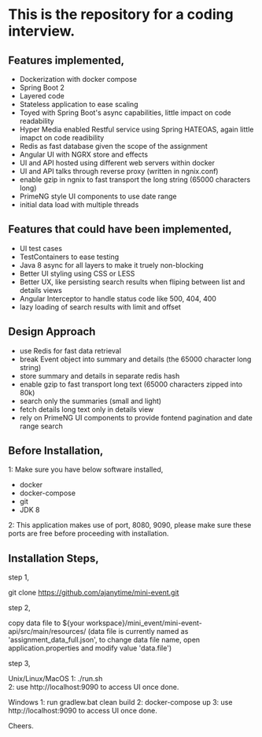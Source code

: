# This is the repository for a coding interview.

## Features implemented,

- Dockerization with docker compose
- Spring Boot 2
- Layered code
- Stateless application to ease scaling
- Toyed with Spring Boot's async capabilities, little impact on code readability
- Hyper Media enabled Restful service using Spring HATEOAS, again little imapct on code readibility
- Redis as fast database given the scope of the assignment
- Angular UI with NGRX store and effects
- UI and API hosted using different web servers within docker
- UI and API talks through reverse proxy (written in ngnix.conf)
- enable gzip in ngnix to fast transport the long string (65000 characters long)
- PrimeNG style UI components to use date range
- initial data load with multiple threads

## Features that could have been implemented,

- UI test cases
- TestContainers to ease testing
- Java 8 async for all layers to make it truely non-blocking
- Better UI styling using CSS or LESS
- Better UX, like persisting search results when fliping between list and details views
- Angular Interceptor to handle status code like 500, 404, 400
- lazy loading of search results with limit and offset

## Design Approach

- use Redis for fast data retrieval
- break Event object into summary and details (the 65000 character long string)
- store summary and details in separate redis hash
- enable gzip to fast transport long text (65000 characters zipped into 80k)
- search only the summaries (small and light)
- fetch details long text only in details view
- rely on PrimeNG UI components to provide fontend pagination and date range search


## Before Installation,

1: Make sure you have below software installed,
 - docker
 - docker-compose 
 - git
 - JDK 8
 
2: This application makes use of port, 8080, 9090, please make sure these ports are free before proceeding with installation.


## Installation Steps,

step 1,

git clone https://github.com/ajanytime/mini-event.git

step 2,

copy data file to  ${your workspace}/mini_event/mini-event-api/src/main/resources/
(data file is currently named as 'assignment_data_full.json', to change data file name, open application.properties and modify value 'data.file')

step 3,

Unix/Linux/MacOS
1: ./run.sh  
2: use http://localhost:9090 to access UI once done.

Windows
1: run gradlew.bat clean build 
2: docker-compose up
3: use http://localhost:9090 to access UI once done.


Cheers.
